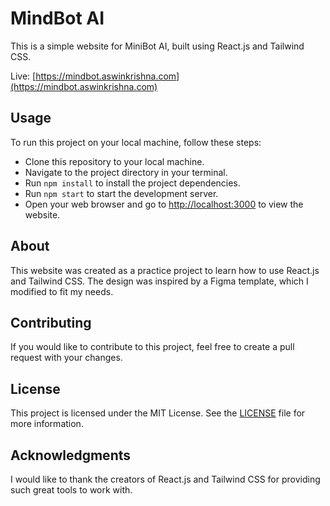 # MindBot AI 
This is a simple website for MiniBot AI, built using React.js and Tailwind CSS.

Live: [https://mindbot.aswinkrishna.com](https://mindbot.aswinkrishna.com)

## Usage
To run this project on your local machine, follow these steps:

- Clone this repository to your local machine.
- Navigate to the project directory in your terminal.
- Run `npm install` to install the project dependencies.
- Run `npm start` to start the development server.
- Open your web browser and go to [http://localhost:3000](http://localhost:3000) to view the website.

## About
This website was created as a practice project to learn how to use React.js and Tailwind CSS. The design was inspired by a Figma template, which I modified to fit my needs.

## Contributing
If you would like to contribute to this project, feel free to create a pull request with your changes.

## License
This project is licensed under the MIT License. See the [LICENSE](LICENSE) file for more information.

## Acknowledgments
I would like to thank the creators of React.js and Tailwind CSS for providing such great tools to work with.
